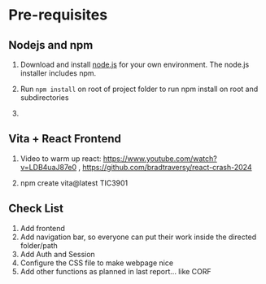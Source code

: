 # Pre-requisites

## Nodejs and npm

1. Download and install [node.js](https://nodejs.org/en/download) for your own environment. The node.js installer includes npm.
2. Run `npm install` on root of project folder to run npm install on root and subdirectories

3.

## Vita + React Frontend
1. Video to warm up react: https://www.youtube.com/watch?v=LDB4uaJ87e0 , https://github.com/bradtraversy/react-crash-2024


2. npm create vita@latest TIC3901


## Check List 
1. Add frontend 
2. Add navigation bar, so everyone can put their work inside the directed folder/path
3. Add Auth and Session 
4. Configure the CSS file to make webpage nice
5. Add other functions as planned in last report... like CORF